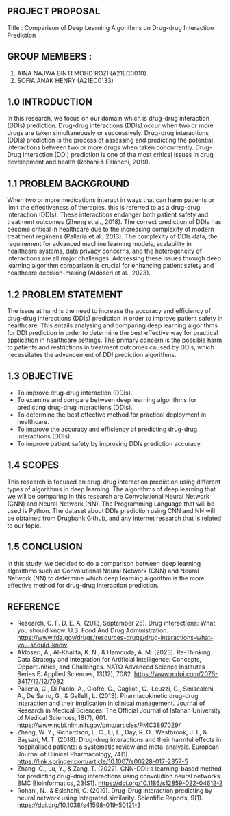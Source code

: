 ## PROJECT PROPOSAL

Title : Comparison of Deep Learning Algorithms on Drug-drug Interaction Prediction


## GROUP MEMBERS :

1. AINA NAJWA BINTI MOHD ROZI (A21EC0010)
2. SOFIA ANAK HENRY (A21EC0133)



## 1.0  INTRODUCTION 
In this research, we focus on our domain which is drug-drug interaction (DDIs) prediction.  Drug-drug interactions (DDIs) occur when two or more drugs are taken simultaneously or successively. Drug-drug interactions (DDIs) prediction is the process of assessing and predicting the potential interactions between two or more drugs when taken concurrently. Drug-Drug Interaction (DDI) prediction is one of the most critical issues in drug development and health (Rohani & Eslahchi, 2019). 

## 1.1  PROBLEM BACKGROUND
When two or more medications interact in ways that can harm patients or limit the effectiveness of therapies, this is referred to as a drug-drug interaction (DDIs). These interactions endanger both patient safety and treatment outcomes (Zheng et al., 2018). The correct prediction of DDIs has become critical in healthcare due to the increasing complexity of modern treatment regimens (Palleria et al., 2013). The complexity of DDIs data, the requirement for advanced machine learning models, scalability in healthcare systems, data privacy concerns, and the heterogeneity of interactions are all major challenges. Addressing these issues through deep learning algorithm comparison is crucial for enhancing patient safety and healthcare decision-making (Aldoseri et al., 2023).

## 1.2 PROBLEM STATEMENT
The issue at hand is the need to increase the accuracy and efficiency of drug-drug interactions (DDIs) prediction in order to improve patient safety in healthcare. This entails analysing and comparing deep learning algorithms for DDI prediction in order to determine the best effective way for practical application in healthcare settings. The primary concern is the possible harm to patients and restrictions in treatment outcomes caused by DDIs, which necessitates the advancement of DDI prediction algorithms.

## 1.3 OBJECTIVE
- To improve drug-drug interaction (DDIs).
- To examine and compare between deep learning algorithms for predicting drug-drug interactions (DDIs).
- To determine the best effective method for practical deployment in healthcare.
- To improve the accuracy and efficiency of predicting drug-drug interactions (DDIs).
- To improve patient safety by improving DDIs prediction accuracy.

## 1.4 SCOPES
This research is focused on drug-drug interaction prediction using different types of algorithms in deep learning. The algorithms of deep learning that we will be comparing in this research are Convolutional Neural Network (CNN) and Neural Network (NN). The Programming Language that will be used is Python. The dataset about DDIs prediction using CNN and NN will be obtained from Drugbank Github, and any internet research that is related to our topic.



## 1.5 CONCLUSION
In this study, we decided to do a comparison between deep learning algorithms such as Convolutional Neural Network (CNN) and Neural Network (NN) to determine which deep learning algorithm is the more effective method for drug-drug interaction prediction.

## REFERENCE
- Research, C. F. D. E. A. (2013, September 25). Drug interactions: What you should know. U.S. Food And Drug Administration. https://www.fda.gov/drugs/resources-drugs/drug-interactions-what-you-should-know
- Aldoseri, A., Al-Khalifa, K. N., & Hamouda, A. M. (2023). Re-Thinking Data Strategy and Integration for Artificial Intelligence: Concepts, Opportunities, and Challenges. NATO Advanced Science Institutes Series E: Applied Sciences, 13(12), 7082. https://www.mdpi.com/2076-3417/13/12/7082
- Palleria, C., Di Paolo, A., Giofrè, C., Caglioti, C., Leuzzi, G., Siniscalchi, A., De Sarro, G., & Gallelli, L. (2013). Pharmacokinetic drug-drug interaction and their implication in clinical management. Journal of Research in Medical Sciences: The Official Journal of Isfahan University of Medical Sciences, 18(7), 601. https://www.ncbi.nlm.nih.gov/pmc/articles/PMC3897029/
- Zheng, W. Y., Richardson, L. C., Li, L., Day, R. O., Westbrook, J. I., & Baysari, M. T. (2018). Drug-drug interactions and their harmful effects in hospitalised patients: a systematic review and meta-analysis. European Journal of Clinical Pharmacology, 74(1). https://link.springer.com/article/10.1007/s00228-017-2357-5
- Zhang, C., Lu, Y., & Zang, T. (2022). CNN-DDI: a learning-based method for predicting drug–drug interactions using convolution neural networks. BMC Bioinformatics, 23(S1). https://doi.org/10.1186/s12859-022-04612-2
- Rohani, N., & Eslahchi, C. (2019). Drug-Drug interaction predicting by neural network using integrated similarity. Scientific Reports, 9(1). https://doi.org/10.1038/s41598-019-50121-3

